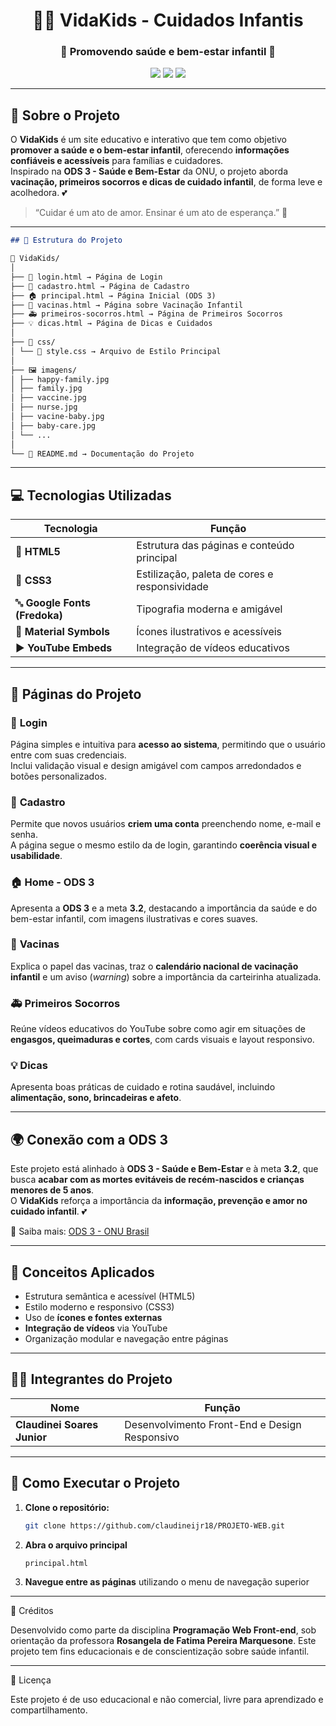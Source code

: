 <div align="center">

# 🍼✨ **VidaKids - Cuidados Infantis**
### 🌈 Promovendo saúde e bem-estar infantil 💖

<img src="https://img.shields.io/badge/HTML5-E34F26?style=for-the-badge&logo=html5&logoColor=white" />
<img src="https://img.shields.io/badge/CSS3-1572B6?style=for-the-badge&logo=css3&logoColor=white" />
<img src="https://img.shields.io/badge/Status-Concluído-brightgreen?style=for-the-badge" />

</div>

---

## 🎯 Sobre o Projeto

O **VidaKids** é um site educativo e interativo que tem como objetivo **promover a saúde e o bem-estar infantil**, oferecendo **informações confiáveis e acessíveis** para famílias e cuidadores.  
Inspirado na **ODS 3 - Saúde e Bem-Estar** da ONU, o projeto aborda **vacinação, primeiros socorros e dicas de cuidado infantil**, de forma leve e acolhedora. 💕

> “Cuidar é um ato de amor. Ensinar é um ato de esperança.” 🌸

---

```markdown
## 🧩 Estrutura do Projeto

🍼 VidaKids/
│
├── 🔐 login.html → Página de Login
├── 📝 cadastro.html → Página de Cadastro
├── 🏠 principal.html → Página Inicial (ODS 3)
├── 💉 vacinas.html → Página sobre Vacinação Infantil
├── 🚑 primeiros-socorros.html → Página de Primeiros Socorros
├── 💡 dicas.html → Página de Dicas e Cuidados
│
├── 🎨 css/
│ └── 🎀 style.css → Arquivo de Estilo Principal
│
├── 🖼️ imagens/
│ ├── happy-family.jpg
│ ├── family.jpg
│ ├── vaccine.jpg
│ ├── nurse.jpg
│ ├── vacine-baby.jpg
│ ├── baby-care.jpg
│ └── ...
│
└── 📘 README.md → Documentação do Projeto

```

---

## 💻 Tecnologias Utilizadas

| Tecnologia | Função |
|-------------|--------|
| 🧱 **HTML5** | Estrutura das páginas e conteúdo principal |
| 🎨 **CSS3** | Estilização, paleta de cores e responsividade |
| 🔤 **Google Fonts (Fredoka)** | Tipografia moderna e amigável |
| 🧩 **Material Symbols** | Ícones ilustrativos e acessíveis |
| ▶️ **YouTube Embeds** | Integração de vídeos educativos |

---

## 🌈 Páginas do Projeto

### 🔐 **Login**
Página simples e intuitiva para **acesso ao sistema**, permitindo que o usuário entre com suas credenciais.  
Inclui validação visual e design amigável com campos arredondados e botões personalizados.

### 📝 **Cadastro**
Permite que novos usuários **criem uma conta** preenchendo nome, e-mail e senha.  
A página segue o mesmo estilo da de login, garantindo **coerência visual e usabilidade**.

### 🏠 **Home - ODS 3**
Apresenta a **ODS 3** e a meta **3.2**, destacando a importância da saúde e do bem-estar infantil, com imagens ilustrativas e cores suaves.

### 💉 **Vacinas**
Explica o papel das vacinas, traz o **calendário nacional de vacinação infantil** e um aviso (*warning*) sobre a importância da carteirinha atualizada.

### 🚑 **Primeiros Socorros**
Reúne vídeos educativos do YouTube sobre como agir em situações de **engasgos, queimaduras e cortes**, com cards visuais e layout responsivo.

### 💡 **Dicas**
Apresenta boas práticas de cuidado e rotina saudável, incluindo **alimentação, sono, brincadeiras e afeto**.

---

## 🌍 Conexão com a ODS 3

Este projeto está alinhado à **ODS 3 - Saúde e Bem-Estar** e à meta **3.2**, que busca **acabar com as mortes evitáveis de recém-nascidos e crianças menores de 5 anos**.  
O **VidaKids** reforça a importância da **informação, prevenção e amor no cuidado infantil**. 💕

🔗 Saiba mais: [ODS 3 - ONU Brasil](https://brasil.un.org/pt-br/sdgs/3)

---

## 🧠 Conceitos Aplicados

- Estrutura semântica e acessível (HTML5)  
- Estilo moderno e responsivo (CSS3)  
- Uso de **ícones e fontes externas**  
- **Integração de vídeos** via YouTube  
- Organização modular e navegação entre páginas  

---

## 👩‍💻 Integrantes do Projeto

| Nome | Função |
|------|--------|
| **Claudinei Soares Junior** | Desenvolvimento Front-End e Design Responsivo |


---

## 🚀 Como Executar o Projeto

1. **Clone o repositório:**
   ```bash
   git clone https://github.com/claudineijr18/PROJETO-WEB.git
2. **Abra o arquivo principal**
   ```bash
   principal.html
3. **Navegue entre as páginas** utilizando o menu de navegação superior

---

💖 Créditos

Desenvolvido como parte da disciplina **Programação Web Front-end**, sob orientação da professora **Rosangela de Fatima Pereira Marquesone**.
Este projeto tem fins educacionais e de conscientização sobre saúde infantil.

---

📜 Licença

Este projeto é de uso educacional e não comercial, livre para aprendizado e compartilhamento.

